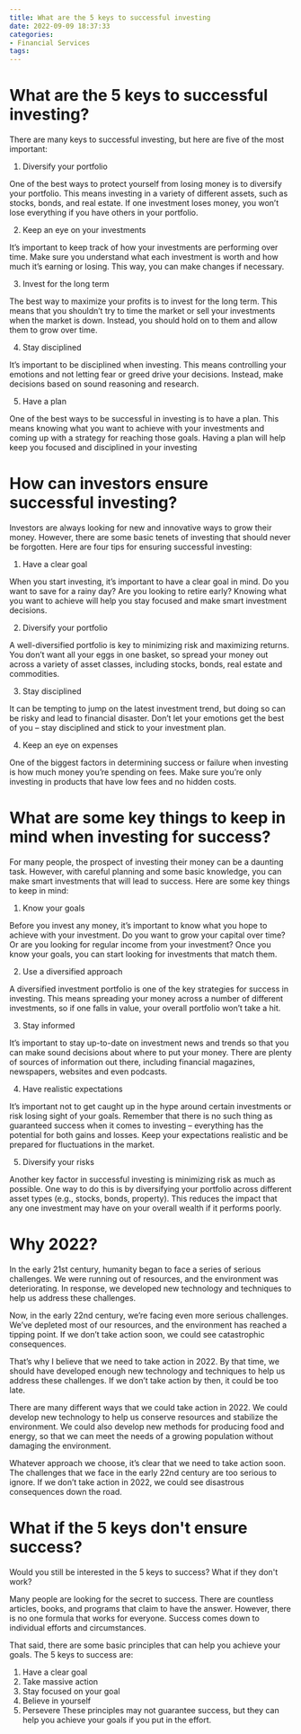 ```yaml
---
title: What are the 5 keys to successful investing
date: 2022-09-09 18:37:33
categories:
- Financial Services
tags:
---
```



#  What are the 5 keys to successful investing?

There are many keys to successful investing, but here are five of the most important:

1. Diversify your portfolio

One of the best ways to protect yourself from losing money is to diversify your portfolio. This means investing in a variety of different assets, such as stocks, bonds, and real estate. If one investment loses money, you won’t lose everything if you have others in your portfolio.

2. Keep an eye on your investments

It’s important to keep track of how your investments are performing over time. Make sure you understand what each investment is worth and how much it’s earning or losing. This way, you can make changes if necessary.

3. Invest for the long term

The best way to maximize your profits is to invest for the long term. This means that you shouldn’t try to time the market or sell your investments when the market is down. Instead, you should hold on to them and allow them to grow over time.

4. Stay disciplined

It’s important to be disciplined when investing. This means controlling your emotions and not letting fear or greed drive your decisions. Instead, make decisions based on sound reasoning and research.


 5. Have a plan

One of the best ways to be successful in investing is to have a plan. This means knowing what you want to achieve with your investments and coming up with a strategy for reaching those goals. Having a plan will help keep you focused and disciplined in your investing

#  How can investors ensure successful investing?

Investors are always looking for new and innovative ways to grow their money. However, there are some basic tenets of investing that should never be forgotten. Here are four tips for ensuring successful investing:

1. Have a clear goal

When you start investing, it’s important to have a clear goal in mind. Do you want to save for a rainy day? Are you looking to retire early? Knowing what you want to achieve will help you stay focused and make smart investment decisions.

2. Diversify your portfolio

A well-diversified portfolio is key to minimizing risk and maximizing returns. You don’t want all your eggs in one basket, so spread your money out across a variety of asset classes, including stocks, bonds, real estate and commodities.

3. Stay disciplined

It can be tempting to jump on the latest investment trend, but doing so can be risky and lead to financial disaster. Don’t let your emotions get the best of you – stay disciplined and stick to your investment plan.

4. Keep an eye on expenses

One of the biggest factors in determining success or failure when investing is how much money you’re spending on fees. Make sure you’re only investing in products that have low fees and no hidden costs.

#  What are some key things to keep in mind when investing for success?

For many people, the prospect of investing their money can be a daunting task. However, with careful planning and some basic knowledge, you can make smart investments that will lead to success. Here are some key things to keep in mind:

1. Know your goals

Before you invest any money, it’s important to know what you hope to achieve with your investment. Do you want to grow your capital over time? Or are you looking for regular income from your investment? Once you know your goals, you can start looking for investments that match them.

2. Use a diversified approach

A diversified investment portfolio is one of the key strategies for success in investing. This means spreading your money across a number of different investments, so if one falls in value, your overall portfolio won’t take a hit.

3. Stay informed

It’s important to stay up-to-date on investment news and trends so that you can make sound decisions about where to put your money. There are plenty of sources of information out there, including financial magazines, newspapers, websites and even podcasts.

4. Have realistic expectations

It’s important not to get caught up in the hype around certain investments or risk losing sight of your goals. Remember that there is no such thing as guaranteed success when it comes to investing – everything has the potential for both gains and losses. Keep your expectations realistic and be prepared for fluctuations in the market.

5. Diversify your risks

Another key factor in successful investing is minimizing risk as much as possible. One way to do this is by diversifying your portfolio across different asset types (e.g., stocks, bonds, property). This reduces the impact that any one investment may have on your overall wealth if it performs poorly.

#  Why 2022?

In the early 21st century, humanity began to face a series of serious challenges. We were running out of resources, and the environment was deteriorating. In response, we developed new technology and techniques to help us address these challenges.

Now, in the early 22nd century, we’re facing even more serious challenges. We’ve depleted most of our resources, and the environment has reached a tipping point. If we don’t take action soon, we could see catastrophic consequences.

That’s why I believe that we need to take action in 2022. By that time, we should have developed enough new technology and techniques to help us address these challenges. If we don’t take action by then, it could be too late.

There are many different ways that we could take action in 2022. We could develop new technology to help us conserve resources and stabilize the environment. We could also develop new methods for producing food and energy, so that we can meet the needs of a growing population without damaging the environment.

Whatever approach we choose, it’s clear that we need to take action soon. The challenges that we face in the early 22nd century are too serious to ignore. If we don’t take action in 2022, we could see disastrous consequences down the road.

#  What if the 5 keys don't ensure success?

Would you still be interested in the 5 keys to success? What if they don't work?

Many people are looking for the secret to success. There are countless articles, books, and programs that claim to have the answer. However, there is no one formula that works for everyone. Success comes down to individual efforts and circumstances.

That said, there are some basic principles that can help you achieve your goals. The 5 keys to success are:

1) Have a clear goal
2) Take massive action
3) Stay focused on your goal
4) Believe in yourself
5) Persevere
These principles may not guarantee success, but they can help you achieve your goals if you put in the effort.